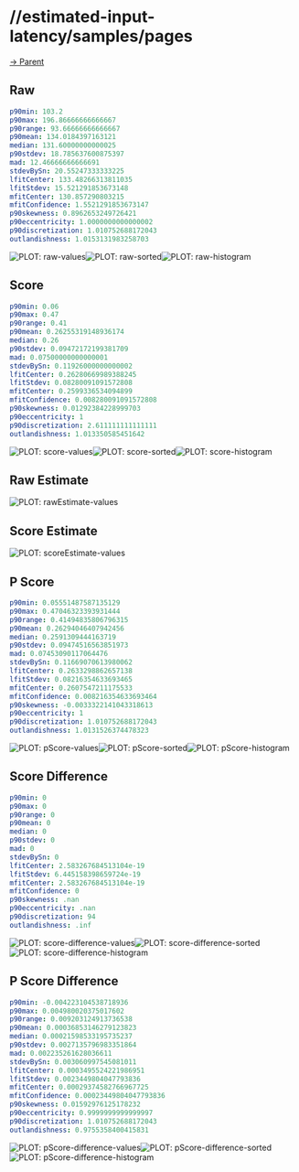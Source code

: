 
# //estimated-input-latency/samples/pages

[→ Parent](../..)


## Raw


```yaml
p90min: 103.2
p90max: 196.86666666666667
p90range: 93.66666666666667
p90mean: 134.0184397163121
median: 131.60000000000025
p90stdev: 18.785637600875397
mad: 12.46666666666691
stdevBySn: 20.55247333333225
lfitCenter: 133.48266313811035
lfitStdev: 15.521291853673148
mfitCenter: 130.857290803215
mfitConfidence: 1.5521291853673147
p90skewness: 0.8962653249726421
p90eccentricity: 1.0000000000000002
p90discretization: 1.010752688172043
outlandishness: 1.0153131983258703

```

![PLOT: raw-values](./raw/values.svg)![PLOT: raw-sorted](./raw/sorted.svg)![PLOT: raw-histogram](./raw/histogram.svg)
## Score


```yaml
p90min: 0.06
p90max: 0.47
p90range: 0.41
p90mean: 0.26255319148936174
median: 0.26
p90stdev: 0.09472172199381709
mad: 0.07500000000000001
stdevBySn: 0.11926000000000002
lfitCenter: 0.26280669989388245
lfitStdev: 0.08280091091572808
mfitCenter: 0.2599336534094899
mfitConfidence: 0.008280091091572808
p90skewness: 0.01292384228999703
p90eccentricity: 1
p90discretization: 2.611111111111111
outlandishness: 1.013350585451642

```

![PLOT: score-values](./score/values.svg)![PLOT: score-sorted](./score/sorted.svg)![PLOT: score-histogram](./score/histogram.svg)
## Raw Estimate

![PLOT: rawEstimate-values](./rawEstimate/values.svg)
## Score Estimate

![PLOT: scoreEstimate-values](./scoreEstimate/values.svg)
## P Score


```yaml
p90min: 0.05551487587135129
p90max: 0.47046323393931444
p90range: 0.41494835806796315
p90mean: 0.26294046407942456
median: 0.2591309444163719
p90stdev: 0.09474516563851973
mad: 0.07453090117064476
stdevBySn: 0.11669070613980062
lfitCenter: 0.2633298862657138
lfitStdev: 0.08216354633693465
mfitCenter: 0.2607547211175533
mfitConfidence: 0.008216354633693464
p90skewness: -0.0033322141043318613
p90eccentricity: 1
p90discretization: 1.010752688172043
outlandishness: 1.0131526374478323

```

![PLOT: pScore-values](./pScore/values.svg)![PLOT: pScore-sorted](./pScore/sorted.svg)![PLOT: pScore-histogram](./pScore/histogram.svg)
## Score Difference


```yaml
p90min: 0
p90max: 0
p90range: 0
p90mean: 0
median: 0
p90stdev: 0
mad: 0
stdevBySn: 0
lfitCenter: 2.583267684513104e-19
lfitStdev: 6.445158398659724e-19
mfitCenter: 2.583267684513104e-19
mfitConfidence: 0
p90skewness: .nan
p90eccentricity: .nan
p90discretization: 94
outlandishness: .inf

```

![PLOT: score-difference-values](./score-difference/values.svg)![PLOT: score-difference-sorted](./score-difference/sorted.svg)![PLOT: score-difference-histogram](./score-difference/histogram.svg)
## P Score Difference


```yaml
p90min: -0.004223104538718936
p90max: 0.004980020375017602
p90range: 0.009203124913736538
p90mean: 0.00036853146279123823
median: 0.00021598533195735237
p90stdev: 0.0027135796983351864
mad: 0.002235261628036611
stdevBySn: 0.003060997545081011
lfitCenter: 0.0003495524221986951
lfitStdev: 0.0023449804047793836
mfitCenter: 0.00029374582766967725
mfitConfidence: 0.00023449804047793836
p90skewness: 0.01592976125178232
p90eccentricity: 0.9999999999999997
p90discretization: 1.010752688172043
outlandishness: 0.9755358400415831

```

![PLOT: pScore-difference-values](./pScore-difference/values.svg)![PLOT: pScore-difference-sorted](./pScore-difference/sorted.svg)![PLOT: pScore-difference-histogram](./pScore-difference/histogram.svg)